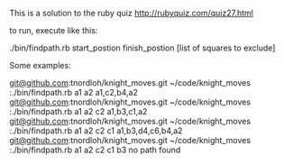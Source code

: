This is a solution to the ruby quiz http://rubyquiz.com/quiz27.html

to run, execute like this:

./bin/findpath.rb start_postion finish_postion [list of squares to exclude]

Some examples:

git@github.com:tnordloh/knight_moves.git ~/code/knight_moves :./bin/findpath.rb a1 a2
a1,c2,b4,a2
git@github.com:tnordloh/knight_moves.git ~/code/knight_moves :./bin/findpath.rb a1 a2 c2
a1,b3,c1,a2
git@github.com:tnordloh/knight_moves.git ~/code/knight_moves :./bin/findpath.rb a1 a2 c2 c1
a1,b3,d4,c6,b4,a2
git@github.com:tnordloh/knight_moves.git ~/code/knight_moves :./bin/findpath.rb a1 a2 c2 c1 b3
no path found
